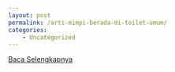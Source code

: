 ```yaml
---
layout: post
permalink: /arti-mimpi-berada-di-toilet-umum/
categories:
    - Uncategorized
---
```


[Baca Selengkapnya](/01)